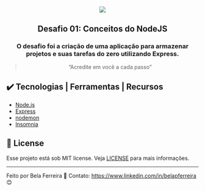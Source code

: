 <h1 align="center"> 
<img src="https://user-images.githubusercontent.com/59603768/75156287-8fa02b80-56f0-11ea-84a3-a6bacc2fcdd1.png">
</h1>

<h2 align="center">
  Desafio 01: Conceitos do NodeJS
</h2>

<h3 align="center">
  O desafio foi a criação de uma aplicação para armazenar projetos e suas tarefas do zero utilizando Express.
</h3>

<blockquote align="center">“Acredite em você a cada passo”</blockquote>

## :heavy_check_mark: Tecnologias | Ferramentas | Recursos

-  [Node.js](https://nodejs.org/en/)
-  [Express](https://expressjs.com/)
-  [nodemon](https://nodemon.io/)
-  [Insomnia](https://insomnia.rest/)

## :memo: License
Esse projeto está sob MIT license. Veja [LICENSE](https://github.com/lukemorales/gobarber-api/blob/master/LICENSE) para mais informações.

---

Feito por Bela Ferreira :blue_heart: Contato: https://www.linkedin.com/in/belapferreira :blush:
